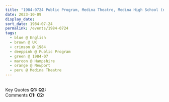 ```yaml
---
title: "1984-0724 Public Program, Medina Theatre, Medina High School (now Medina College), Fairlee Road, Newport, Isle of Wight, Hampshire, UK"
date: 2023-10-09
display_date: 
sort_date: 1984-07-24
permalink: /events/1984-0724
tags:
  - blue @ English
  - brown @ UK
  - crimson @ 1984
  - deeppink @ Public Program
  - green @ 1984-07
  - maroon @ Hampshire
  - orange @ Newport
  - peru @ Medina Theatre
---
```


<br>

<wave-list>
  <list-title color="DarkSeaGreen" width="55">Key Quotes</list-title>
  <list-item color="BlanchedAlmond" width="280"><b>Q1:</b> <i></i></list-item>
  <list-item color="Lavender" width="280"><b>Q2:</b> <i></i></list-item>
</wave-list>

<br>

<wave-list>
  <list-title color="DarkSeaGreen" width="55">Comments</list-title>
  <list-item color="BlanchedAlmond" width="280"><b>C1:</b> <i></i></list-item>
  <list-item color="Lavender" width="280"><b>C2:</b> <i></i></list-item>
</wave-list>